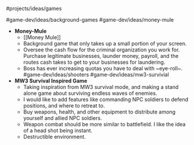 #projects/ideas/games 



#game-dev/ideas/background-games #game-dev/ideas/money-mule 
- **Money-Mule**
	- [[Money Mule]]
	- Background game that only takes up a small portion of your screen.
	- Oversee the cash flow for the criminal organization you work for. Purchase legitimate businesses, launder money, payroll, and the routes cash takes to get to your businesses for laundering.
	- Boss has ever increasing quotas you have to deal with ~eye-roll~.
#game-dev/ideas/shooters #game-dev/ideas/mw3-survivial
- **MW3 Survival Inspired Game**
	- Taking inspiration from MW3 survival mode, and making a stand alone game about surviving endless waves of enemies. 
	- I would like to add features like commanding NPC soldiers to defend positions, and where to retreat to. 
	- Buy weapons, health, and other equipment to distribute among yourself and allied NPC soldiers.
	- Weapon combat should be more similar to battlefield. I like the idea of a head shot being instant. 
	- Destructible environment. 

